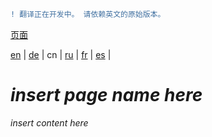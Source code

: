 ```diff
! 翻译正在开发中。 请依赖英文的原始版本。
```

[页面](https://github.com/syncloud/docs/blob/master/cn/index.md#页面)

[en](https://github.com/syncloud/platform/wiki/Multiple-Disks) | 
[de](https://github.com/syncloud/docs/blob/master/de/content/Multiple-Disks.md) | 
cn | 
[ru](https://github.com/syncloud/docs/blob/master/ru/content/Multiple-Disks.md) | 
[fr](https://github.com/syncloud/docs/blob/master/fr/content/Multiple-Disks.md) | 
[es](https://github.com/syncloud/docs/blob/master/es/content/Multiple-Disks.md) | 

# *insert page name here*

*insert content here*
